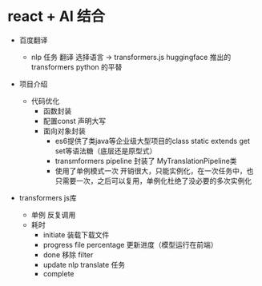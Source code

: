 # react + AI 结合

- 百度翻译
    - nlp 任务 翻译
        选择语言  ->  transformers.js  huggingface 推出的transformers python 的平替


- 项目介绍
    - 代码优化
        - 函数封装
        - 配置const 声明大写
        - 面向对象封装
            - es6提供了类java等企业级大型项目的class static extends get set等语法糖（底层还是原型式）
            - transmformers pipeline 封装了 MyTranslationPipeline类
            - 使用了单例模式一次
                开销很大，只能实例化，在一次任务中，也只需要一次，之后可以复用，单例化杜绝了没必要的多次实例化

- transformers js库
    - 单例
        反复调用
    - 耗时
        - initiate
            装载下载文件
        - progress
            file percentage
            更新进度（模型运行在前端）
        - done
            移除 filter
        - update
            nlp translate 任务
        - complete